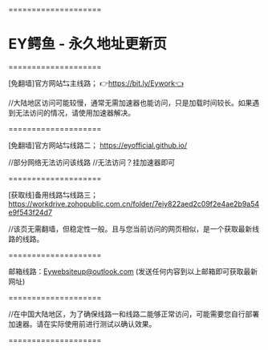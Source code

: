 ====================
# EY鳄鱼 - 永久地址更新页
====================

[免翻墙]官方网站⇆主线路；
👉https://bit.ly/Eywork👈

//大陆地区访问可能较慢，通常无需加速器也能访问，只是加载时间较长。如果遇到无法访问的情况，请使用加速器解决。

====================

[免翻墙]官方网站⇆线路二；
https://eyofficial.github.io/

//部分网络无法访问该线路
//无法访问？挂加速器即可

====================

[获取线]备用线路⇆线路三；
https://workdrive.zohopublic.com.cn/folder/7eiy822aed2c09f2e4ae2b9a54e9f543f24d7

//该页无需翻墙，但稳定性一般。且与您当前访问的网页相似，是一个获取最新线路的线路。

====================

邮箱线路：Eywebsiteup@outlook.com
(发送任何内容到以上邮箱即可获取最新网址)

====================

//在中国大陆地区，为了确保线路一和线路二能够正常访问，可能需要您自行部署加速器。请在实际使用前进行测试以确认效果。

====================
